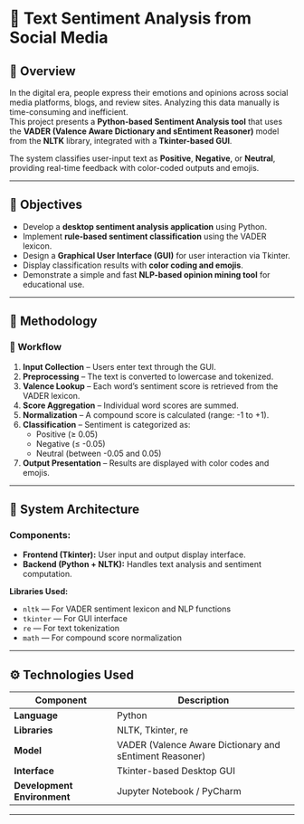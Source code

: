 # 💬 Text Sentiment Analysis from Social Media

## 📘 Overview
In the digital era, people express their emotions and opinions across social media platforms, blogs, and review sites. Analyzing this data manually is time-consuming and inefficient.  
This project presents a **Python-based Sentiment Analysis tool** that uses the **VADER (Valence Aware Dictionary and sEntiment Reasoner)** model from the **NLTK** library, integrated with a **Tkinter-based GUI**.  

The system classifies user-input text as **Positive**, **Negative**, or **Neutral**, providing real-time feedback with color-coded outputs and emojis.

---

## 🎯 Objectives
- Develop a **desktop sentiment analysis application** using Python.  
- Implement **rule-based sentiment classification** using the VADER lexicon.  
- Design a **Graphical User Interface (GUI)** for user interaction via Tkinter.  
- Display classification results with **color coding and emojis**.  
- Demonstrate a simple and fast **NLP-based opinion mining tool** for educational use.

---

## 🧠 Methodology

### 🔹 Workflow
1. **Input Collection** – Users enter text through the GUI.  
2. **Preprocessing** – The text is converted to lowercase and tokenized.  
3. **Valence Lookup** – Each word’s sentiment score is retrieved from the VADER lexicon.  
4. **Score Aggregation** – Individual word scores are summed.  
5. **Normalization** – A compound score is calculated (range: -1 to +1).  
6. **Classification** – Sentiment is categorized as:
   - Positive (≥ 0.05)
   - Negative (≤ -0.05)
   - Neutral (between -0.05 and 0.05)
7. **Output Presentation** – Results are displayed with color codes and emojis.

---

## 🧩 System Architecture

### Components:
- **Frontend (Tkinter):** User input and output display interface.  
- **Backend (Python + NLTK):** Handles text analysis and sentiment computation.  

**Libraries Used:**
- `nltk` — For VADER sentiment lexicon and NLP functions  
- `tkinter` — For GUI interface  
- `re` — For text tokenization  
- `math` — For compound score normalization  

---

## ⚙️ Technologies Used
| Component | Description |
|------------|-------------|
| **Language** | Python |
| **Libraries** | NLTK, Tkinter, re |
| **Model** | VADER (Valence Aware Dictionary and sEntiment Reasoner) |
| **Interface** | Tkinter-based Desktop GUI |
| **Development Environment** | Jupyter Notebook / PyCharm |

---


